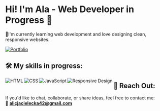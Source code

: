 
# Hi! I'm Ala - Web Developer in Progress 👋
  
🌌I'm currently learning web development and love designing clean, responsive websites.

[![Portfolio](https://img.shields.io/badge/My%20Portfolio-Explore%20Here-%2300C4CC?style=for-the-badge&logo=rocket&logoColor=white)](https://portfolio-alcvks-projects.vercel.app/)

## 🛠️ My skills in progress:
<img align="left" alt="HTML" src="https://img.shields.io/badge/HTML5-E34F26?style=for-the-badge&logo=html5&logoColor=%2361DAFB" />
<img align="left" alt="CSS" src="https://img.shields.io/badge/CSS3-1572B6?style=for-the-badge&logo=css3&logoColor=white" />
<img align="left" alt="JavaScript" src="https://img.shields.io/badge/JavaScript-F7DF1E?style=for-the-badge&logo=javascript&logoColor=white&style=for-the-badge" />
<img align="left" alt="Responsive Design" src="https://img.shields.io/badge/Responsive-Design-%234CAF50?style=for-the-badge&logoColor=white" />

## 🌠 Reach Out:

If you'd like to chat, collaborate, or share ideas, feel free to contact me:  
📧 **alicjacielecka42@gmail.com**



<!---
alicjac0/alicjac0 is a ✨ special ✨ repository because its `README.md` (this file) appears on your GitHub profile.
You can click the Preview link to take a look at your changes.
--->
